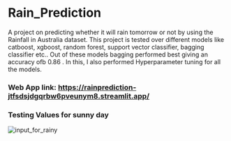 # Rain_Prediction

A project on predicting whether it will rain tomorrow or not by using the Rainfall in Australia dataset. This project is tested over different models like catboost, xgboost, random forest, support vector classifier, bagging classifier etc.. Out of these models bagging performed best giving an accuracy ofb 0.86 . In this, I also performed Hyperparameter tuning for all the models.

### Web App link: https://rainprediction-jtfsdsjdgqrbw6pveunym8.streamlit.app/

### Testing Values for sunny day
![input_for_rainy](../images/input_for_sunny.png)





